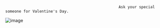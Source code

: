                                                       Ask your special someone for Valentine's Day.
![image](https://github.com/jasonnreformado/valentine/assets/76727920/bbdceff8-e8ae-43da-9d16-ea2703f3f64f)



                                
